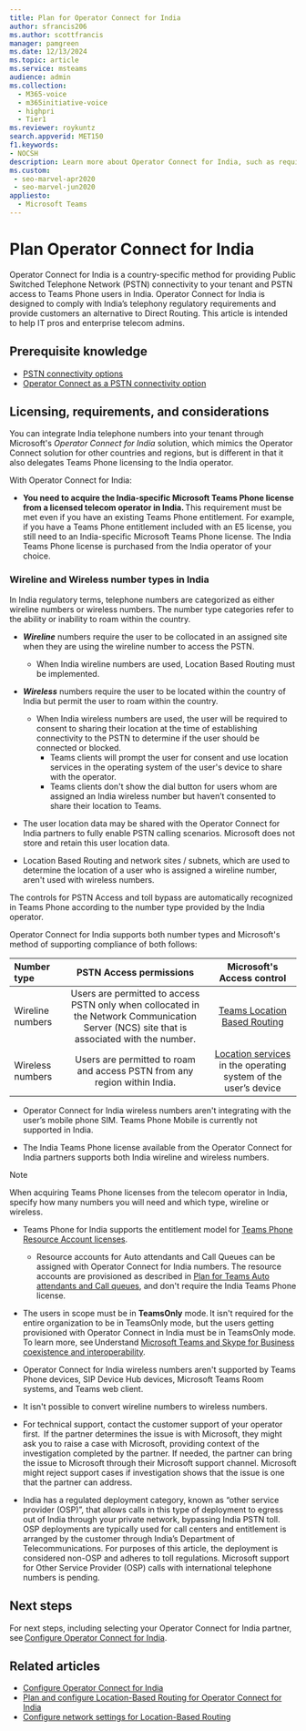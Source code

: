 ```yaml
---
title: Plan for Operator Connect for India
author: sfrancis206
ms.author: scottfrancis
manager: pamgreen
ms.date: 12/13/2024
ms.topic: article
ms.service: msteams
audience: admin
ms.collection: 
  - M365-voice
  - m365initiative-voice
  - highpri
  - Tier1
ms.reviewer: roykuntz
search.appverid: MET150
f1.keywords:
- NOCSH
description: Learn more about Operator Connect for India, such as requirements and planning for deployment.
ms.custom: 
 - seo-marvel-apr2020
 - seo-marvel-jun2020
appliesto: 
  - Microsoft Teams
---
```


# Plan Operator Connect for India

Operator Connect for India is a country-specific method for providing Public Switched Telephone Network (PSTN) connectivity to your tenant and PSTN access to Teams Phone users in India. Operator Connect for India is designed to comply with India’s telephony regulatory requirements and provide customers an alternative to Direct Routing. This article is intended to help IT pros and enterprise telecom admins.

## Prerequisite knowledge

- [PSTN connectivity options](pstn-connectivity.md)
- [Operator Connect as a PSTN connectivity option](operator-connect-plan.md)

## Licensing, requirements, and considerations

You can integrate India telephone numbers into your tenant through Microsoft's *Operator Connect for India* solution, which mimics the Operator Connect solution for other countries and regions, but is different in that it also delegates Teams Phone licensing to the India operator.

With Operator Connect for India:

- **You need to acquire the India-specific Microsoft Teams Phone license from a licensed telecom operator in India.** This requirement must be met even if you have an existing Teams Phone entitlement. For example, if you have a Teams Phone entitlement included with an E5 license, you still need to an India-specific Microsoft Teams Phone license. The India Teams Phone license is purchased from the India operator of your choice.

### Wireline and Wireless number types in India

In India regulatory terms, telephone numbers are categorized as either wireline numbers or wireless numbers. The number type categories refer to the ability or inability to roam within the country.

- ***Wireline*** numbers require the user to be collocated in an assigned site when they are using the wireline number to access the PSTN.

  - When India wireline numbers are used, Location Based Routing must be implemented.  

- ***Wireless*** numbers require the user to be located within the country of India but permit the user to roam within the country.

  - When India wireless numbers are used, the user will be required to consent to sharing their location at the time of establishing connectivity to the PSTN to determine if the user should be connected or blocked.
    - Teams clients will prompt the user for consent and use location services in the operating system of the user's device to share with the operator.
    - Teams clients don't show the dial button for users whom are assigned an India wireless number but haven’t consented to share their location to Teams.
- The user location data may be shared with the Operator Connect for India partners to fully enable PSTN calling scenarios. Microsoft does not store and retain this user location data.
- Location Based Routing and network sites / subnets, which are used to determine the location of a user who is assigned a wireline number, aren't used with wireless numbers.

The controls for PSTN Access and toll bypass are automatically recognized in Teams Phone according to the number type provided by the India operator.

Operator Connect for India supports both number types and Microsoft's method of supporting compliance of both follows:

|**Number type**|**PSTN Access permissions**|**Microsoft's Access control**|
|:--- |:---: |:---: |
|Wireline numbers | Users are permitted to access PSTN only when collocated in the Network Communication Server (NCS) site that is associated with the number. | [Teams Location Based Routing](location-based-routing-india-plan.md) |
|Wireless numbers | Users are permitted to roam and access PSTN from any region within India. | [Location services](https://support.microsoft.com/windows/windows-location-service-and-privacy-3a8eee0a-5b0b-dc07-eede-2a5ca1c49088) in the operating system of the user’s device  |

- Operator Connect for India wireless numbers aren't integrating with the user’s mobile phone SIM. Teams Phone Mobile is currently not supported in India.

- The India Teams Phone license available from the Operator Connect for India partners supports both India wireline and wireless numbers.

> [!NOTE]
> When acquiring Teams Phone licenses from the telecom operator in India, specify how many numbers you will need and which type, wireline or wireless.

- Teams Phone for India supports the entitlement model for [Teams Phone Resource Account licenses](teams-add-on-licensing\virtual-user.md).
  - Resource accounts for Auto attendants and Call Queues can be assigned with Operator Connect for India numbers. The resource accounts are provisioned as described in [Plan for Teams Auto attendants and Call queues](plan-auto-attendant-call-queue.md), and don't require the India Teams Phone license.

- The users in scope must be in **TeamsOnly** mode. It isn't required for the entire organization to be in TeamsOnly mode, but the users getting provisioned with Operator Connect in India must be in TeamsOnly mode. To learn more, see Understand [Microsoft Teams and Skype for Business coexistence and interoperability](teams-and-skypeforbusiness-coexistence-and-interoperability.md).

- Operator Connect for India wireless numbers aren't supported by Teams Phone devices, SIP Device Hub devices, Microsoft Teams Room systems, and Teams web client.

- It isn't possible to convert wireline numbers to wireless numbers.

- For technical support, contact the customer support of your operator first.  If the partner determines the issue is with Microsoft, they might ask you to raise a case with Microsoft, providing context of the investigation completed by the partner. If needed, the partner can bring the issue to Microsoft through their Microsoft support channel. Microsoft might reject support cases if investigation shows that the issue is one that the partner can address.

- India has a regulated deployment category, known as “other service provider (OSP)”, that allows calls in this type of deployment to egress out of India through your private network, bypassing India PSTN toll. OSP deployments are typically used for call centers and entitlement is arranged by the customer through India’s Department of Telecommunications. For purposes of this article, the deployment is considered non-OSP  and adheres to toll regulations. Microsoft support for Other Service Provider (OSP) calls with international telephone numbers is pending.

## Next steps

For next steps, including selecting your Operator Connect for India partner, see [Configure Operator Connect for India](operator-connect-india-configure.md).

## Related articles

- [Configure Operator Connect for India](operator-connect-india-configure.md)
- [Plan and configure Location-Based Routing for Operator Connect for India](location-based-routing-india-plan.md)
- [Configure network settings for Location-Based Routing](location-based-routing-configure-network-settings.md)